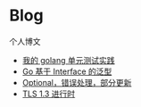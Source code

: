 # Blog

个人博文

- [我的 golang 单元测试实践](./我的golang单元测试实践/我的golang单元测试实践.md)
- [Go 基于 Interface 的泛型](./Go%20基于%20Interface%20的泛型/Go%20基于%20Interface%20的泛型.md)
- [Optional，错误处理，部分更新](./Optional，错误处理，部分更新/Optional，错误处理，部分更新.md)
- [TLS 1.3 进行时](./TLS%201.3%20进行时/TLS%201.3%20进行时.md)
